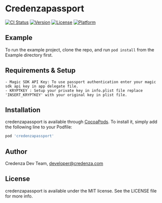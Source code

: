 # Credenzapassport

[![CI Status](https://img.shields.io/travis/sandyUPGRADED/credenzapassport.svg?style=flat)](https://travis-ci.org/sandyUPGRADED/credenzapassport)
[![Version](https://img.shields.io/cocoapods/v/credenzapassport.svg?style=flat)](https://cocoapods.org/pods/credenzapassport)
[![License](https://img.shields.io/cocoapods/l/credenzapassport.svg?style=flat)](https://cocoapods.org/pods/credenzapassport)
[![Platform](https://img.shields.io/cocoapods/p/credenzapassport.svg?style=flat)](https://cocoapods.org/pods/credenzapassport)

## Example

To run the example project, clone the repo, and run `pod install` from the Example directory first.

## Requirements & Setup

    - Magic SDK API Key: To use passport authentication enter your magic sdk api key in app delegate file.
    - KRYPTKEY : Setup your private key in info.plist file replace 'INSERT_KRYPTKEY' with your original key in plist file.

## Installation

credenzapassport is available through [CocoaPods](https://cocoapods.org). To install
it, simply add the following line to your Podfile:

```ruby
pod 'credenzapassport'
```

## Author

Credenza Dev Team, developer@credenza.com

## License

credenzapassport is available under the MIT license. See the LICENSE file for more info.
